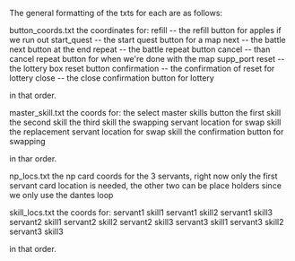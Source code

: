 The general formatting of the txts for each are as follows: 

button_coords.txt
the coordinates for: 
refill -- the refill button for apples if we run out
start_quest -- the start quest button for a map 
next -- the battle next button at the end
repeat -- the battle repeat button 
cancel -- than cancel repeat button for when we're done with the map
supp_port
reset -- the lottery box reset button
confirmation -- the confirmation of reset for lottery
close -- the close confirmation button for lottery

in that order. 

master_skill.txt
the coords for: 
the select master skills button
the first skill
the second skill
the third skill 
the swapping servant location for swap skill
the replacement servant location for swap skill 
the confirmation button for swapping 

in thar order. 

np_locs.txt 
the np card coords for the 3 servants, right now only the first servant card location is needed, the other two can be place holders since we only use the dantes loop 

skill_locs.txt
the coords for: 
servant1 skill1
servant1 skill2 
servant1 skill3
servant2 skill1
servant2 skill2
servant2 skill3
servant3 skill1
servant3 skill2
servant3 skill3

in that order. 